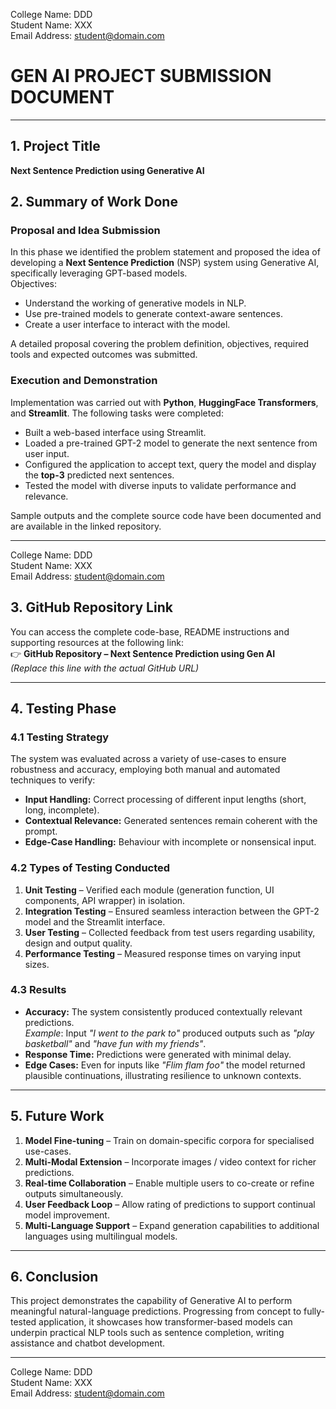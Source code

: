 College Name: DDD  
Student Name: XXX  
Email Address: student@domain.com  

# GEN AI PROJECT SUBMISSION DOCUMENT

---

## 1. Project Title
**Next Sentence Prediction using Generative AI**

## 2. Summary of Work Done

### Proposal and Idea Submission
In this phase we identified the problem statement and proposed the idea of developing a **Next Sentence Prediction** (NSP) system using Generative AI, specifically leveraging GPT-based models.  
Objectives:
- Understand the working of generative models in NLP.  
- Use pre-trained models to generate context-aware sentences.  
- Create a user interface to interact with the model.  

A detailed proposal covering the problem definition, objectives, required tools and expected outcomes was submitted.

### Execution and Demonstration
Implementation was carried out with **Python**, **HuggingFace Transformers**, and **Streamlit**.  The following tasks were completed:
- Built a web-based interface using Streamlit.  
- Loaded a pre-trained GPT-2 model to generate the next sentence from user input.  
- Configured the application to accept text, query the model and display the **top-3** predicted next sentences.  
- Tested the model with diverse inputs to validate performance and relevance.

Sample outputs and the complete source code have been documented and are available in the linked repository.

---
College Name: DDD  
Student Name: XXX  
Email Address: student@domain.com  

## 3. GitHub Repository Link
You can access the complete code-base, README instructions and supporting resources at the following link:  
👉 **GitHub Repository – Next Sentence Prediction using Gen AI**  
*(Replace this line with the actual GitHub URL)*

---

## 4. Testing Phase

### 4.1 Testing Strategy
The system was evaluated across a variety of use-cases to ensure robustness and accuracy, employing both manual and automated techniques to verify:
- **Input Handling:** Correct processing of different input lengths (short, long, incomplete).  
- **Contextual Relevance:** Generated sentences remain coherent with the prompt.  
- **Edge-Case Handling:** Behaviour with incomplete or nonsensical input.

### 4.2 Types of Testing Conducted
1. **Unit Testing** – Verified each module (generation function, UI components, API wrapper) in isolation.  
2. **Integration Testing** – Ensured seamless interaction between the GPT-2 model and the Streamlit interface.  
3. **User Testing** – Collected feedback from test users regarding usability, design and output quality.  
4. **Performance Testing** – Measured response times on varying input sizes.

### 4.3 Results
- **Accuracy:** The system consistently produced contextually relevant predictions.  
  *Example*: Input *"I went to the park to"* produced outputs such as *"play basketball"* and *"have fun with my friends"*.  
- **Response Time:** Predictions were generated with minimal delay.  
- **Edge Cases:** Even for inputs like *"Flim flam foo"* the model returned plausible continuations, illustrating resilience to unknown contexts.

---

## 5. Future Work
1. **Model Fine-tuning** – Train on domain-specific corpora for specialised use-cases.  
2. **Multi-Modal Extension** – Incorporate images / video context for richer predictions.  
3. **Real-time Collaboration** – Enable multiple users to co-create or refine outputs simultaneously.  
4. **User Feedback Loop** – Allow rating of predictions to support continual model improvement.  
5. **Multi-Language Support** – Expand generation capabilities to additional languages using multilingual models.

---

## 6. Conclusion
This project demonstrates the capability of Generative AI to perform meaningful natural-language predictions. Progressing from concept to fully-tested application, it showcases how transformer-based models can underpin practical NLP tools such as sentence completion, writing assistance and chatbot development.

---
College Name: DDD  
Student Name: XXX  
Email Address: student@domain.com

